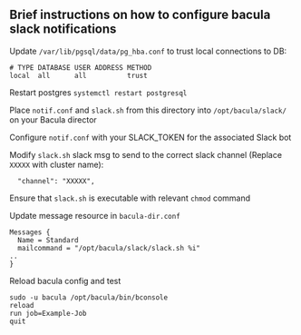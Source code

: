 ## Brief instructions on how to configure bacula slack notifications


Update `/var/lib/pgsql/data/pg_hba.conf` to trust local connections to DB:
```
# TYPE DATABASE USER ADDRESS METHOD
local  all      all          trust
```

Restart postgres `systemctl restart postgresql`

Place `notif.conf` and `slack.sh` from this directory into `/opt/bacula/slack/` on your Bacula director

Configure `notif.conf` with your SLACK_TOKEN for the associated Slack bot

Modify `slack.sh` slack msg to send to the correct slack channel (Replace `XXXXX` with cluster name):
```
  "channel": "XXXXX",
```

Ensure that `slack.sh` is executable with relevant `chmod` command

Update message resource in `bacula-dir.conf`
```
Messages {
  Name = Standard
  mailcommand = "/opt/bacula/slack/slack.sh %i"
..
}
```

Reload bacula config and test
```
sudo -u bacula /opt/bacula/bin/bconsole
reload
run job=Example-Job
quit
```
